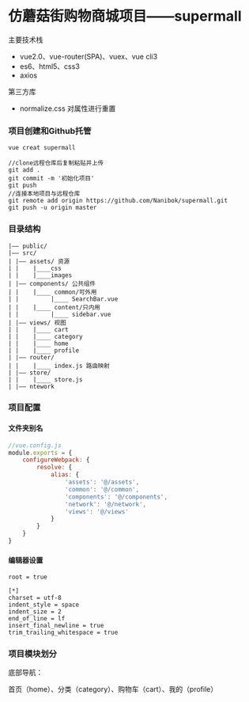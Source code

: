 # 仿蘑菇街购物商城项目——supermall

主要技术栈

- vue2.0、vue-router(SPA)、vuex、vue cli3
- es6、html5、css3
- axios

第三方库

- normalize.css	对属性进行重置

### 项目创建和Github托管

```
vue creat supermall
```

```
//clone远程仓库后复制粘贴并上传
git add .
git commit -m '初始化项目'
git push
//连接本地项目与远程仓库
git remote add origin https://github.com/Nanibok/supermall.git
git push -u origin master
```

### 目录结构

```
|—— public/
|—— src/
| |—— assets/ 资源
| |    |____css
| |    |____images 
| |—— components/ 公共组件
| |    |____ common/可外用
| |    		|____ SearchBar.vue     
| |    |____ content/只内用
| |    		|____ sidebar.vue  
| |—— views/ 视图
| |    |____ cart
| |    |____ category
| |    |____ home
| |    |____ profile
| |—— router/
| |    |____ index.js 路由映射
| |—— store/ 
| |    |____ store.js
| |—— ntework
```

### 项目配置

#### 文件夹别名

```js
//vue.config.js
module.exports = {
    configureWebpack: {
        resolve: {
            alias: {
                'assets': '@/assets',
                'common': '@/common',
                'components': '@/components',
                'network': '@/network',
                'views': '@/views'
            }
        }
    }
}
```

#### 编辑器设置

```
root = true

[*]
charset = utf-8
indent_style = space
indent_size = 2
end_of_line = lf
insert_final_newline = true
trim_trailing_whitespace = true
```

### 项目模块划分

底部导航：

首页（home）、分类（category）、购物车（cart）、我的（profile）